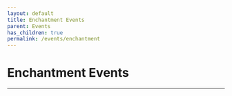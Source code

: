 ```yaml
---
layout: default
title: Enchantment Events
parent: Events
has_children: true
permalink: /events/enchantment
---
```


# Enchantment Events

---
